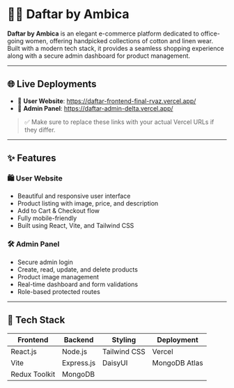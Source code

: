 # 👩‍💼 Daftar by Ambica

**Daftar by Ambica** is an elegant e-commerce platform dedicated to office-going women, offering handpicked collections of cotton and linen wear. Built with a modern tech stack, it provides a seamless shopping experience along with a secure admin dashboard for product management.

---

## 🌐 Live Deployments

- 🔗 **User Website**: https://daftar-frontend-final-rvaz.vercel.app/
- 🔐 **Admin Panel**: https://daftar-admin-delta.vercel.app/

> ✅ Make sure to replace these links with your actual Vercel URLs if they differ.

---

## ✨ Features

### 🛍️ User Website
- Beautiful and responsive user interface
- Product listing with image, price, and description
- Add to Cart & Checkout flow
- Fully mobile-friendly
- Built using React, Vite, and Tailwind CSS

### 🛠️ Admin Panel
- Secure admin login
- Create, read, update, and delete products
- Product image management
- Real-time dashboard and form validations
- Role-based protected routes

---

## 🧰 Tech Stack

| Frontend           | Backend          | Styling        | Deployment |
|--------------------|------------------|----------------|------------|
| React.js           | Node.js          | Tailwind CSS   | Vercel     |
| Vite               | Express.js       | DaisyUI        | MongoDB Atlas |
| Redux Toolkit      | MongoDB          |                |            |



